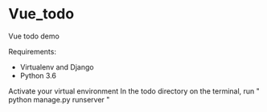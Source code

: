 # Vue_todo
Vue todo demo 

Requirements:
- Virtualenv and Django
- Python 3.6

Activate your virtual environment
In the todo directory on the terminal, run " python manage.py runserver "

